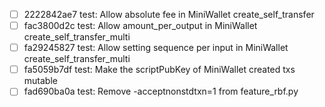 - [ ] 2222842ae7 test: Allow absolute fee in MiniWallet create_self_transfer
- [ ] fac3800d2c test: Allow amount_per_output in MiniWallet create_self_transfer_multi
- [ ] fa29245827 test: Allow setting sequence per input in MiniWallet create_self_transfer_multi
- [ ] fa5059b7df test: Make the scriptPubKey of MiniWallet created txs mutable
- [ ] fad690ba0a test: Remove -acceptnonstdtxn=1 from feature_rbf.py